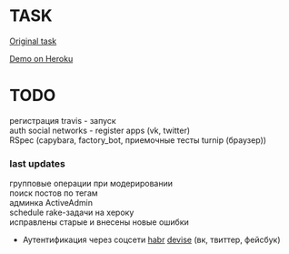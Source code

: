 # TASK

[Original task](https://docs.google.com/document/d/1390ZczB-uCVaH0bsxH0qKALk1YQAeK9yta7LalW1hvo/edit#heading=h.800vgi95v9ga)

[Demo on Heroku](https://blooming-journey-21325.herokuapp.com/)

# TODO

регистрация travis - запуск  
auth social networks - register apps (vk, twitter)  
RSpec (capybara, factory_bot, приемочные тесты turnip (браузер))  

### last updates

групповые операции при модерировании  
поиск постов по тегам  
админка ActiveAdmin  
schedule rake-задачи на хероку  
исправлены старые и внесены новые ошибки

* Аутентификация через соцсети [habr](https://habr.com/ru/post/142128/) [devise](https://github.com/heartcombo/devise/wiki/OmniAuth:-Overview) (вк, твиттер, фейсбук)
